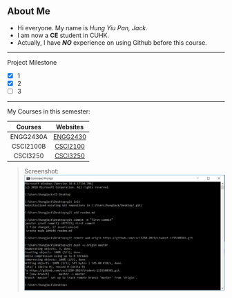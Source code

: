 ## About Me

* Hi everyone. My name is _Hung Yiu Pan, Jack_.
* I am now a **CE** student in CUHK. 
* Actually, I have **_NO_** experience on using Github before this course.
---

Project Milestone
- [x] 1
- [x] 2
- [ ] 3

---
My Courses in this semester:

|   Courses   | Websites |
| :--------: | :--------------: |
|  ENGG2430A  | [ENGG2430](http://www.cse.cuhk.edu.hk/~andrejb/engg2430/) |
|  CSCI2100B  | [CSCI2100](http://course.cse.cuhk.edu.hk/~csci2100b/) |
|  CSCI3250   | [CSCI3250](http://course.cse.cuhk.edu.hk/~csci3250/) |

> Screenshot:
> ![Screenshot](https://github.com/csci3250-2019/student-1155108381/blob/master/Project%202.PNG)
